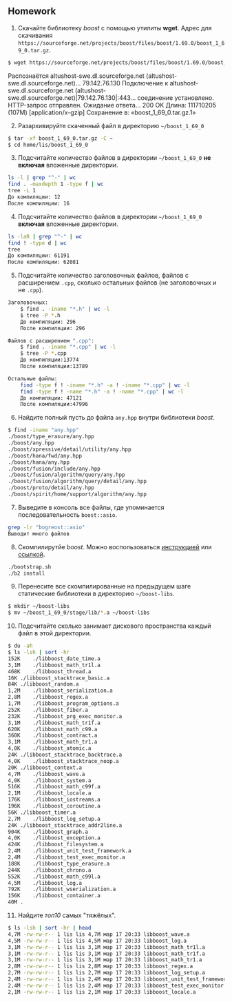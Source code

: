 
## Homework

1) Скачайте библиотеку *boost* с помощью утилиты **wget**. Адрес для скачивания `https://sourceforge.net/projects/boost/files/boost/1.69.0/boost_1_69_0.tar.gz`.
```bash
$ wget https://sourceforge.net/projects/boost/files/boost/1.69.0/boost_1_69_0.tar.gz
```
Распознаётся altushost-swe.dl.sourceforge.net (altushost-swe.dl.sourceforge.net)… 79.142.76.130
Подключение к altushost-swe.dl.sourceforge.net (altushost-swe.dl.sourceforge.net)|79.142.76.130|:443... соединение установлено.
HTTP-запрос отправлен. Ожидание ответа… 200 OK
Длина: 111710205 (107M) [application/x-gzip]
Сохранение в: «boost_1_69_0.tar.gz.1»

2) Разархивируйте скаченный файл в директорию `~/boost_1_69_0`
```bash
$ tar -xf boost_1_69_0.tar.gz -C ~
$ cd home/lis/boost_1_69_0
```
3) Подсчитайте количество файлов в директории `~/boost_1_69_0` **не включая** вложенные директории.
```bash
ls -l | grep "^-" | wc
find . -maxdepth 1 -type f | wc
tree -L 1
До компиляции: 12
После компиляции: 16
```
4) Подсчитайте количество файлов в директории `~/boost_1_69_0` **включая** вложенные директории.
```bash
ls -laR | grep "^-" | wc
find ! -type d | wc
tree
До компиляции: 61191
После компиляции: 62081
```
5) Подсчитайте количество заголовочных файлов, файлов с расширением `.cpp`, сколько остальных файлов (не заголовочных и не `.cpp`).
```bash
Заголовочных:
	$ find . -iname "*.h" | wc -l
	$ tree -P *.h
	До компиляции: 296
	После компиляции: 296

Файлов с расширением ".cpp":
    $ find . -iname "*.cpp" | wc -l
	$ tree -P *.cpp
	До компиляции:13774
	После компиляции:13789

Остальные файлы:
    find -type f ! -iname "*.h" -a ! -iname "*.cpp" | wc -l
	find -type f ! -name "*.h" -a ! -name "*.cpp" | wc -l
	До компиляции: 47121
	После компиляции:47996
```



6) Найдите полный пусть до файла `any.hpp` внутри библиотеки *boost*.
```bash
$ find -iname "any.hpp"
./boost/type_erasure/any.hpp
./boost/any.hpp
./boost/xpressive/detail/utility/any.hpp
./boost/hana/fwd/any.hpp
./boost/hana/any.hpp
./boost/fusion/include/any.hpp
./boost/fusion/algorithm/query/any.hpp
./boost/fusion/algorithm/query/detail/any.hpp
./boost/proto/detail/any.hpp
./boost/spirit/home/support/algorithm/any.hpp
```

7) Выведите в консоль все файлы, где упоминается последовательность `boost::asio`.
```bash
grep -lr "bogreost::asio"
Выводит много файлов
```

8) Скомпилирутйе *boost*. Можно воспользоваться [инструкцией](https://www.boost.org/doc/libs/1_61_0/more/getting_started/unix-variants.html#or-build-custom-binaries) или [ссылкой](https://codeyarns.com/2017/01/24/how-to-build-boost-on-linux/).
```bash
./bootstrap.sh
./b2 install
```

9) Перенесите все скомпилированные на предыдущем шаге статические библиотеки в директорию `~/boost-libs`.
```bash
$ mkdir ~/boost-libs
$ mv ~/boost_1_69_0/stage/lib/*.a ~/boost-libs
```
10) Подсчитайте сколько занимает дискового пространства каждый файл в этой директории.
```bash
$ du -ah 
$ ls -lsh | sort -hr
152K	./libboost_date_time.a
3,1M	./libboost_math_tr1l.a
468K	./libboost_thread.a
16K	./libboost_stacktrace_basic.a
84K	./libboost_random.a
1,2M	./libboost_serialization.a
2,8M	./libboost_regex.a
1,7M	./libboost_program_options.a
252K	./libboost_fiber.a
232K	./libboost_prg_exec_monitor.a
3,1M	./libboost_math_tr1f.a
620K	./libboost_math_c99.a
360K	./libboost_contract.a
3,1M	./libboost_math_tr1.a
4,0K	./libboost_atomic.a
24K	./libboost_stacktrace_backtrace.a
4,0K	./libboost_stacktrace_noop.a
20K	./libboost_context.a
4,7M	./libboost_wave.a
4,0K	./libboost_system.a
516K	./libboost_math_c99f.a
2,1M	./libboost_locale.a
176K	./libboost_iostreams.a
196K	./libboost_coroutine.a
56K	./libboost_timer.a
2,7M	./libboost_log_setup.a
24K	./libboost_stacktrace_addr2line.a
904K	./libboost_graph.a
4,0K	./libboost_exception.a
424K	./libboost_filesystem.a
2,4M	./libboost_unit_test_framework.a
2,4M	./libboost_test_exec_monitor.a
188K	./libboost_type_erasure.a
244K	./libboost_chrono.a
552K	./libboost_math_c99l.a
4,5M	./libboost_log.a
792K	./libboost_wserialization.a
156K	./libboost_container.a
40M	.
```
11) Найдите *топ10* самых "тяжёлых".
```bash
$ ls -lsh | sort -hr | head
4,7M -rw-rw-r-- 1 lis lis 4,7M мар 17 20:33 libboost_wave.a
4,5M -rw-rw-r-- 1 lis lis 4,5M мар 17 20:33 libboost_log.a
3,1M -rw-rw-r-- 1 lis lis 3,1M мар 17 20:33 libboost_math_tr1l.a
3,1M -rw-rw-r-- 1 lis lis 3,1M мар 17 20:33 libboost_math_tr1f.a
3,1M -rw-rw-r-- 1 lis lis 3,1M мар 17 20:33 libboost_math_tr1.a
2,8M -rw-rw-r-- 1 lis lis 2,8M мар 17 20:33 libboost_regex.a
2,7M -rw-rw-r-- 1 lis lis 2,7M мар 17 20:33 libboost_log_setup.a
2,4M -rw-rw-r-- 1 lis lis 2,4M мар 17 20:33 libboost_unit_test_framework.a
2,4M -rw-rw-r-- 1 lis lis 2,4M мар 17 20:33 libboost_test_exec_monitor.a
2,1M -rw-rw-r-- 1 lis lis 2,1M мар 17 20:33 libboost_locale.a
```
